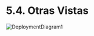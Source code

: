 # 5.4. Otras Vistas

![DeploymentDiagram1](https://github.com/user-attachments/assets/8df96b57-8901-4f16-98a5-11d7726a2dc1)

